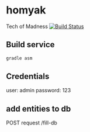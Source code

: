 # homyak
Tech of Madness
[![Build Status](https://travis-ci.org/testbgg/homyak.svg?branch=master)](https://travis-ci.org/testbgg/homyak)

## Build service

```bash
gradle asm
```


## Credentials

user: admin
password: 123



## add entities to db
POST request /fill-db
